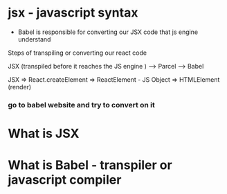 # jsx - javascript syntax

- Babel is responsible for converting our JSX code that js engine understand

Steps of transpiling or converting our react code

JSX (transpiled before it reaches the JS engine ) --> Parcel --> Babel

JSX => React.createElement => ReactElement - JS Object => HTMLElement (render)

### go to babel website and try to convert on it

# What is JSX

# What is Babel - transpiler or javascript compiler

